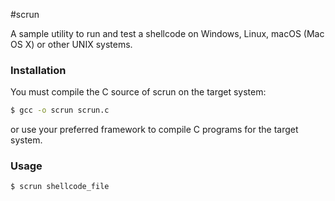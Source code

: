 #scrun

A sample utility to run and test a shellcode on Windows, Linux, macOS (Mac OS X) or other UNIX systems.

### Installation

You must compile the C source of scrun on the target system:

```sh
$ gcc -o scrun scrun.c
```

or use your preferred framework to compile C programs for the target system.

### Usage

```sh
$ scrun shellcode_file
```
